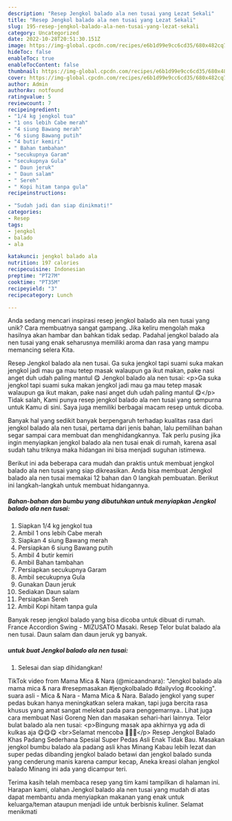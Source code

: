 ```yaml
---
description: "Resep Jengkol balado ala nen tusai yang Lezat Sekali"
title: "Resep Jengkol balado ala nen tusai yang Lezat Sekali"
slug: 195-resep-jengkol-balado-ala-nen-tusai-yang-lezat-sekali
category: Uncategorized
date: 2022-10-28T20:51:30.151Z
image: https://img-global.cpcdn.com/recipes/e6b1d99e9cc6cd35/680x482cq70/jengkol-balado-ala-nen-tusai-foto-resep-utama.jpg
hideToc: false
enableToc: true
enableTocContent: false
thumbnail: https://img-global.cpcdn.com/recipes/e6b1d99e9cc6cd35/680x482cq70/jengkol-balado-ala-nen-tusai-foto-resep-utama.jpg
cover: https://img-global.cpcdn.com/recipes/e6b1d99e9cc6cd35/680x482cq70/jengkol-balado-ala-nen-tusai-foto-resep-utama.jpg
author: Admin
authorAv: notfound
ratingvalue: 5
reviewcount: 7
recipeingredient:
- "1/4 kg jengkol tua"
- "1 ons lebih Cabe merah"
- "4 siung Bawang merah"
- "6 siung Bawang putih"
- "4 butir kemiri"
- " Bahan tambahan"
- "secukupnya Garam"
- "secukupnya Gula"
- " Daun jeruk"
- " Daun salam"
- " Sereh"
- " Kopi hitam tanpa gula"
recipeinstructions:

- "Sudah jadi dan siap dinikmati!"
categories:
- Resep
tags:
- jengkol
- balado
- ala

katakunci: jengkol balado ala 
nutrition: 197 calories
recipecuisine: Indonesian
preptime: "PT27M"
cooktime: "PT35M"
recipeyield: "3"
recipecategory: Lunch

---
```





Anda sedang mencari inspirasi resep jengkol balado ala nen tusai yang unik? Cara membuatnya sangat gampang. Jika keliru mengolah maka hasilnya akan hambar dan bahkan tidak sedap. Padahal jengkol balado ala nen tusai yang enak seharusnya memiliki aroma dan rasa yang mampu memancing selera Kita.





Resep Jengkol balado ala nen tusai. Ga suka jengkol tapi suami suka makan jengkol jadi mau ga mau tetep masak walaupun ga ikut makan, pake nasi anget duh udah paling mantul 😋 Jengkol balado ala nen tusai: &lt;p&gt;Ga suka jengkol tapi suami suka makan jengkol jadi mau ga mau tetep masak walaupun ga ikut makan, pake nasi anget duh udah paling mantul 😋&lt;/p&gt; Tidak salah, Kami punya resep jengkol balado ala nen tusai yang sempurna untuk Kamu di sini. Saya juga memiliki berbagai macam resep untuk dicoba.

Banyak hal yang sedikit banyak berpengaruh terhadap kualitas rasa dari jengkol balado ala nen tusai, pertama dari jenis bahan, lalu pemilihan bahan segar sampai cara membuat dan menghidangkannya. Tak perlu pusing jika ingin menyiapkan jengkol balado ala nen tusai enak di rumah, karena asal sudah tahu triknya maka hidangan ini bisa menjadi suguhan istimewa.






Berikut ini ada beberapa cara mudah dan praktis untuk membuat jengkol balado ala nen tusai yang siap dikreasikan. Anda bisa membuat Jengkol balado ala nen tusai memakai 12 bahan dan 0 langkah pembuatan. Berikut ini langkah-langkah untuk membuat hidangannya.

<!--inarticleads1-->

##### Bahan-bahan dan bumbu yang dibutuhkan untuk menyiapkan Jengkol balado ala nen tusai:

1. Siapkan 1/4 kg jengkol tua
1. Ambil 1 ons lebih Cabe merah
1. Siapkan 4 siung Bawang merah
1. Persiapkan 6 siung Bawang putih
1. Ambil 4 butir kemiri
1. Ambil  Bahan tambahan
1. Persiapkan secukupnya Garam
1. Ambil secukupnya Gula
1. Gunakan  Daun jeruk
1. Sediakan  Daun salam
1. Persiapkan  Sereh
1. Ambil  Kopi hitam tanpa gula


Banyak resep jengkol balado yang bisa dicoba untuk dibuat di rumah. France Accordion Swing - MIZUSATO Masaki. Resep Telor bulat balado ala nen tusai. Daun salam dan daun jeruk yg banyak. 

<!--inarticleads2-->

#####  untuk buat Jengkol balado ala nen tusai:


1. Selesai dan siap dihidangkan!

TikTok video from Mama Mica &amp; Nara (@micaandnara): &#34;Jengkol balado ala mama mica &amp; nara #resepmasakan #jengkolbalado #dailyvlog #cooking&#34;. suara asli - Mica &amp; Nara - Mama Mica &amp; Nara. Balado jengkol yang super pedas bukan hanya meningkatkan selera makan, tapi juga bercita rasa khusus yang amat sangat melekat pada para penggemarnya.. Lihat juga cara membuat Nasi Goreng Nen dan masakan sehari-hari lainnya. Telor bulat balado ala nen tusai: &lt;p&gt;Bingung masak apa akhirnya yg ada di kulkas aja 😋😋😋 &lt;br&gt;Selamat mencoba 😬💃💃&lt;/p&gt; Resep Jengkol Balado Khas Padang Sederhana Spesial Super Pedas Asli Enak Tidak Bau. Masakan jengkol bumbu balado ala padang asli khas Minang Kabau lebih lezat dan super pedas dibanding jengkol balado betawi dan jengkol balado sunda yang cenderung manis karena campur kecap, Aneka kreasi olahan jengkol balado Minang ini ada yang dicampur teri. 

Terima kasih telah membaca resep yang tim kami tampilkan di halaman ini. Harapan kami, olahan Jengkol balado ala nen tusai yang mudah di atas dapat membantu anda menyiapkan makanan yang enak untuk keluarga/teman ataupun menjadi ide untuk berbisnis kuliner. Selamat menikmati

